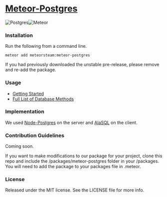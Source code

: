 # [Meteor-Postgres](http://www.meteorpostgres.com/)


![Postgres](https://s3-us-west-1.amazonaws.com/treebookicons/postgresql_logo.jpg "Postgres")![Meteor](https://s3-us-west-1.amazonaws.com/treebookicons/meteor-logo.png  "Meteor")

### Installation

Run the following from a command line.

    meteor add meteorsteam:meteor-postgres

If you had previously downloaded the unstable pre-release, please remove and re-add the package.

### Usage

* [Getting Started](https://github.com/meteor-stream/meteor-postgres/wiki/Getting-Started)
* [Full List of Database Methods](https://github.com/meteor-stream/meteor-postgres/wiki/Database-Methods)

### Implementation

We used [Node-Postgres](https://github.com/brianc/node-postgres) on the server and [AlaSQL](https://github.com/agershun/alasql) on the client.

### Contribution Guidelines

Coming soon. 

If you want to make modifications to our package for your project, clone this repo and include the /packages/meteor-postgres folder in your /packages. You will need to add the package to your packages file in .meteor.

### License

Released under the MIT license. See the LICENSE file for more info.
